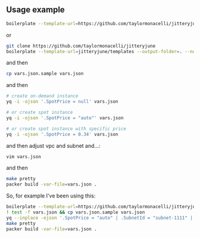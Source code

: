 ## Usage example


```bash
boilerplate --template-url=https://github.com/taylormonacelli/jitteryjune/archive/refs/heads/master.zip//jitteryjune-master/templates --output-folder=. --non-interactive
```


or


```bash
git clone https://github.com/taylormonacelli/jitteryjune
boilerplate --template-url=jitteryjune/templates --output-folder=. --non-interactive
```

and then

```bash
cp vars.json.sample vars.json
```

and then

```bash
# create on-demand instance
yq -i -ojson '.SpotPrice = null' vars.json

# or create spot instance
yq -i -ojson '.SpotPrice = "auto"' vars.json

# or create spot instance with specific price
yq -i -ojson '.SpotPrice = 0.34' vars.json
```

and then adjust vpc and subnet and...:
```bash
vim vars.json
```





and then

```bash
make pretty
packer build -var-file=vars.json .
```







So, for example I've been using this:
```bash
boilerplate --template-url=https://github.com/taylormonacelli/jitteryjune/archive/refs/heads/master.zip//jitteryjune-master/templates --output-folder=. --non-interactive
! test -f vars.json && cp vars.json.sample vars.json
yq --inplace -ojson '.SpotPrice = "auto" | .SubnetId = "subnet-1111" | .VpcId = "vpc-2222"' vars.json
make pretty
packer build -var-file=vars.json .
```
